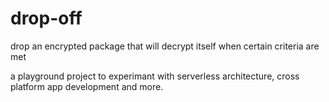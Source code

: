 # drop-off
drop an encrypted package that will decrypt itself when certain criteria are met

a playground project to experimant with serverless architecture, cross platform app development and more.